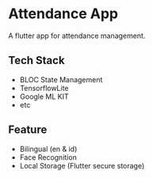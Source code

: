 # Attendance App

A flutter app for attendance management.

## Tech Stack

- BLOC State Management
- TensorflowLite
- Google ML KIT
- etc

## Feature
- Bilingual (en & id)
- Face Recognition
- Local Storage (Flutter secure storage)
